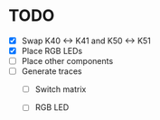# TODO

- [x] Swap K40 <-> K41 and K50 <-> K51
- [x] Place RGB LEDs
- [ ] Place other components
- [ ] Generate traces
    - [ ] Switch matrix
    - [ ] RGB LED

